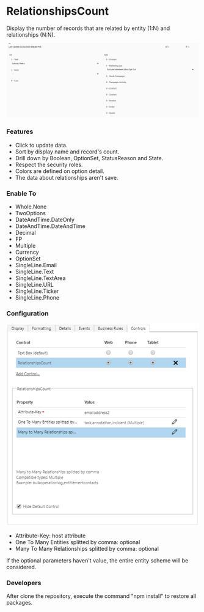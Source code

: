 # RelationshipsCount

Display the number of records that are related by entity (1:N) and relationships (N:N).

![alt text](https://github.com/VinnyDyn/RelationshipsCount/blob/master/images/demo-relationshipscountv1.1.gif)

### Features
- Click to update data.
- Sort by display name and record's count.
- Drill down by Boolean, OptionSet, StatusReason and State.
- Respect the security roles.
- Colors are defined on option detail.
- The data about relationships aren't save.

### Enable To
- Whole.None
- TwoOptions
- DateAndTime.DateOnly
- DateAndTime.DateAndTime
- Decimal
- FP
- Multiple
- Currency
- OptionSet
- SingleLine.Email
- SingleLine.Text
- SingleLine.TextArea
- SingleLine.URL
- SingleLine.Ticker
- SingleLine.Phone

### Configuration
![alt text](https://github.com/VinnyDyn/RelationshipsCount/blob/master/images/config-relationshipscount.png)
- Attribute-Key: host attribute
- One To Many Entities splitted by comma: optional
- Many To Many Relationships splitted by comma: optional

If the optional parameters haven't value, the entire entity scheme will be considered.

### Developers
After clone the repository, execute the command "npm install" to restore all packages.

